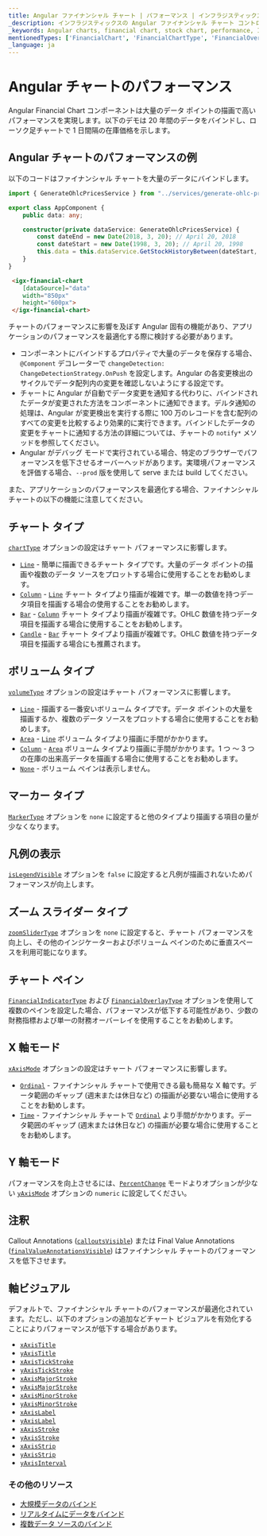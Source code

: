 ```yaml
---
title: Angular ファイナンシャル チャート | パフォーマンス | インフラジスティックス
_description: インフラジスティックスの Angular ファイナンシャル チャート コントロールを使用して数百万の財務データ ポイントを高速に描画します。Ignite UI for Angular チャートの高いパフォーマンスを是非お試しください。
_keywords: Angular charts, financial chart, stock chart, performance, Ignite UI for Angular, Infragistics, data binding, Angular チャート, ファイナンシャル チャート, 株価チャート, パフォーマンス, インフラジスティックス、データ バインディング
mentionedTypes: ['FinancialChart', 'FinancialChartType', 'FinancialOverlayType', 'FinancialChartVolumeType', 'MarkerType', 'FinancialChartXAxisMode', 'FinancialChartZoomSliderType', 'FinancialChartYAxisMode', 'DomainChart' ]
_language: ja
---
```


# Angular チャートのパフォーマンス

Angular Financial Chart  コンポーネントは大量のデータ ポイントの描画で高いパフォーマンスを実現します。以下のデモは 20 年間のデータをバインドし、ローソク足チャートで 1 日間隔の在庫価格を示します。

## Angular チャートのパフォーマンスの例

<code-view style="height: 500px"
           data-demos-base-url="{environment:dvDemosBaseUrl}"
           iframe-src="{environment:dvDemosBaseUrl}/charts/financial-chart-performance"
           alt="Angular チャートのパフォーマンスの例"
           github-src="charts/financial-chart/performance">
</code-view>

<div class="divider--half"></div>

以下のコードはファイナンシャル チャートを大量のデータにバインドします。

```ts
import { GenerateOhlcPricesService } from "../services/generate-ohlc-prices.service";

export class AppComponent {
    public data: any;

    constructor(private dataService: GenerateOhlcPricesService) {
        const dateEnd = new Date(2018, 3, 20); // April 20, 2018
        const dateStart = new Date(1998, 3, 20); // April 20, 1998
        this.data = this.dataService.GetStockHistoryBetween(dateStart, dateEnd);
    }
}
```

```html
 <igx-financial-chart
    [dataSource]="data"
    width="850px"
    height="600px">
 </igx-financial-chart>
```

チャートのパフォーマンスに影響を及ぼす Angular 固有の機能があり、アプリケーションのパフォーマンスを最適化する際に検討する必要があります。

-   コンポーネントにバインドするプロパティで大量のデータを保存する場合、`@Component` デコレーターで `changeDetection: ChangeDetectionStrategy.OnPush` を設定します。Angular の各変更検出のサイクルでデータ配列内の変更を確認しないようにする設定です。
-   チャートに Angular が自動でデータ変更を通知する代わりに、バインドされたデータが変更された方法をコンポーネントに通知できます。デルタ通知の処理は、Angular が変更検出を実行する際に 100 万のレコードを含む配列のすべての変更を比較するより効果的に実行できます。バインドしたデータの変更をチャートに通知する方法の詳細については、チャートの `notify*` メソッドを参照してください。
-   Angular がデバッグ モードで実行されている場合、特定のブラウザーでパフォーマンスを低下させるオーバーヘッドがあります。実環境パフォーマンスを評価する場合、`--prod` 版を使用して serve または build してください。

<!-- -->

また、アプリケーションのパフォーマンスを最適化する場合、ファイナンシャル チャートの以下の機能に注意してください。

## チャート タイプ

[`chartType`]({environment:dvApiBaseUrl}/products/ignite-ui-angular/api/docs/typescript/latest/classes/igxfinancialchartcomponent.html#charttype) オプションの設定はチャート パフォーマンスに影響します。

-   [`Line`]({environment:dvApiBaseUrl}/products/ignite-ui-angular/api/docs/typescript/latest/enums/financialcharttype.html#line) - 簡単に描画できるチャート タイプです。大量のデータ ポイントの描画や複数のデータ ソースをプロットする場合に使用することをお勧めします。
-   [`Column`]({environment:dvApiBaseUrl}/products/ignite-ui-angular/api/docs/typescript/latest/enums/financialcharttype.html#column) - [`Line`]({environment:dvApiBaseUrl}/products/ignite-ui-angular/api/docs/typescript/latest/enums/financialcharttype.html#line) チャート タイプより描画が複雑です。単一の数値を持つデータ項目を描画する場合の使用することをお勧めします。
-   [`Bar`]({environment:dvApiBaseUrl}/products/ignite-ui-angular/api/docs/typescript/latest/enums/financialcharttype.html#bar) - [`Column`]({environment:dvApiBaseUrl}/products/ignite-ui-angular/api/docs/typescript/latest/enums/financialcharttype.html#column) チャート タイプより描画が複雑です。OHLC 数値を持つデータ項目を描画する場合に使用することをお勧めします。
-   [`Candle`]({environment:dvApiBaseUrl}/products/ignite-ui-angular/api/docs/typescript/latest/enums/financialcharttype.html#candle) - [`Bar`]({environment:dvApiBaseUrl}/products/ignite-ui-angular/api/docs/typescript/latest/enums/financialcharttype.html#bar) チャート タイプより描画が複雑です。OHLC 数値を持つデータ項目を描画する場合にも推薦されます。

## ボリューム タイプ

[`volumeType`]({environment:dvApiBaseUrl}/products/ignite-ui-angular/api/docs/typescript/latest/classes/igxfinancialchartcomponent.html#volumetype) オプションの設定はチャート パフォーマンスに影響します。

-   [`Line`]({environment:dvApiBaseUrl}/products/ignite-ui-angular/api/docs/typescript/latest/enums/financialcharttype.html#line) - 描画する一番安いボリューム タイプです。データ ポイントの大量を描画するか、複数のデータ ソースをプロットする場合に使用することをお勧めします。
-   [`Area`]({environment:dvApiBaseUrl}/products/ignite-ui-angular/api/docs/typescript/latest/enums/financialchartvolumetype.html#area) - [`Line`]({environment:dvApiBaseUrl}/products/ignite-ui-angular/api/docs/typescript/latest/enums/financialcharttype.html#line) ボリューム タイプより描画に手間がかかります。
-   [`Column`]({environment:dvApiBaseUrl}/products/ignite-ui-angular/api/docs/typescript/latest/enums/financialcharttype.html#column) - [`Area`]({environment:dvApiBaseUrl}/products/ignite-ui-angular/api/docs/typescript/latest/enums/financialchartvolumetype.html#area) ボリューム タイプより描画に手間がかかります。1 つ ～ 3 つの在庫の出来高データを描画する場合に使用することをお勧めします。
-   [`None`]({environment:dvApiBaseUrl}/products/ignite-ui-angular/api/docs/typescript/latest/enums/financialchartvolumetype.html#none) - ボリューム ペインは表示しません。

## マーカー タイプ

[`MarkerType`]({environment:dvApiBaseUrl}/products/ignite-ui-angular/api/docs/typescript/latest/enums/markertype.html) オプションを `none` に設定すると他のタイプより描画する項目の量が少なくなります。

## 凡例の表示

[`isLegendVisible`]({environment:dvApiBaseUrl}/products/ignite-ui-angular/api/docs/typescript/latest/classes/igxfinancialchartcomponent.html#islegendvisible) オプションを `false` に設定すると凡例が描画されないためパフォーマンスが向上します。

## ズーム スライダー タイプ

[`zoomSliderType`]({environment:dvApiBaseUrl}/products/ignite-ui-angular/api/docs/typescript/latest/classes/igxfinancialchartcomponent.html#zoomslidertype) オプションを `none` に設定すると、チャート パフォーマンスを向上し、その他のインジケーターおよびボリューム ペインのために垂直スペースを利用可能になります。

## チャート ペイン

[`FinancialIndicatorType`]({environment:dvApiBaseUrl}/products/ignite-ui-angular/api/docs/typescript/latest/enums/financialindicatortype.html) および [`FinancialOverlayType`]({environment:dvApiBaseUrl}/products/ignite-ui-angular/api/docs/typescript/latest/enums/financialoverlaytype.html) オプションを使用して複数のペインを設定した場合、パフォーマンスが低下する可能性があり、少数の財務指標および単一の財務オーバーレイを使用することをお勧めします。

## X 軸モード

[`xAxisMode`]({environment:dvApiBaseUrl}/products/ignite-ui-angular/api/docs/typescript/latest/classes/igxfinancialchartcomponent.html#xaxismode) オプションの設定はチャート パフォーマンスに影響します。

-   [`Ordinal`]({environment:dvApiBaseUrl}/products/ignite-ui-angular/api/docs/typescript/latest/enums/financialchartxaxismode.html#ordinal) - ファイナンシャル チャートで使用できる最も簡易な X 軸です。データ範囲のギャップ (週末または休日など) の描画が必要ない場合に使用することをお勧めします。
-   [`Time`]({environment:dvApiBaseUrl}/products/ignite-ui-angular/api/docs/typescript/latest/enums/financialchartxaxismode.html#time)  - ファイナンシャル チャートで [`Ordinal`]({environment:dvApiBaseUrl}/products/ignite-ui-angular/api/docs/typescript/latest/enums/financialchartxaxismode.html#ordinal) より手間がかかります。データ範囲のギャップ (週末または休日など) の描画が必要な場合に使用することをお勧めします。

## Y 軸モード

パフォーマンスを向上させるには、[`PercentChange`]({environment:dvApiBaseUrl}/products/ignite-ui-angular/api/docs/typescript/latest/enums/financialchartyaxismode.html#percentchange) モードよりオプションが少ない [`yAxisMode`]({environment:dvApiBaseUrl}/products/ignite-ui-angular/api/docs/typescript/latest/classes/igxfinancialchartcomponent.html#yaxismode)  オプションの `numeric` に設定してください。

## 注釈

Callout Annotations ([`calloutsVisible`]({environment:dvApiBaseUrl}/products/ignite-ui-angular/api/docs/typescript/latest/classes/igxdomainchartcomponent.html#calloutsvisible)) または Final Value Annotations ([`finalValueAnnotationsVisible`]({environment:dvApiBaseUrl}/products/ignite-ui-angular/api/docs/typescript/latest/classes/igxdomainchartcomponent.html#finalvalueannotationsvisible)) はファイナンシャル チャートのパフォーマンスを低下させます。

## 軸ビジュアル

デフォルトで、ファイナンシャル チャートのパフォーマンスが最適化されています。ただし、以下のオプションの追加などチャート ビジュアルを有効化することによりパフォーマンスが低下する場合があります。

-   [`xAxisTitle`]({environment:dvApiBaseUrl}/products/ignite-ui-angular/api/docs/typescript/latest/classes/igxxychartcomponent.html#xaxistitle)
-   [`yAxisTitle`]({environment:dvApiBaseUrl}/products/ignite-ui-angular/api/docs/typescript/latest/classes/igxxychartcomponent.html#yaxistitle)
-   [`xAxisTickStroke`]({environment:dvApiBaseUrl}/products/ignite-ui-angular/api/docs/typescript/latest/classes/igxxychartcomponent.html#xaxistickstroke)
-   [`yAxisTickStroke`]({environment:dvApiBaseUrl}/products/ignite-ui-angular/api/docs/typescript/latest/classes/igxxychartcomponent.html#yaxistickstroke)
-   [`xAxisMajorStroke`]({environment:dvApiBaseUrl}/products/ignite-ui-angular/api/docs/typescript/latest/classes/igxxychartcomponent.html#xaxismajorstroke)
-   [`yAxisMajorStroke`]({environment:dvApiBaseUrl}/products/ignite-ui-angular/api/docs/typescript/latest/classes/igxxychartcomponent.html#yaxismajorstroke)
-   [`xAxisMinorStroke`]({environment:dvApiBaseUrl}/products/ignite-ui-angular/api/docs/typescript/latest/classes/igxxychartcomponent.html#xaxisminorstroke)
-   [`yAxisMinorStroke`]({environment:dvApiBaseUrl}/products/ignite-ui-angular/api/docs/typescript/latest/classes/igxxychartcomponent.html#yaxisminorstroke)
-   [`xAxisLabel`]({environment:dvApiBaseUrl}/products/ignite-ui-angular/api/docs/typescript/latest/classes/igxxychartcomponent.html#xaxislabel)
-   [`yAxisLabel`]({environment:dvApiBaseUrl}/products/ignite-ui-angular/api/docs/typescript/latest/classes/igxxychartcomponent.html#yaxislabel)
-   [`xAxisStroke`]({environment:dvApiBaseUrl}/products/ignite-ui-angular/api/docs/typescript/latest/classes/igxxychartcomponent.html#xaxisstroke)
-   [`yAxisStroke`]({environment:dvApiBaseUrl}/products/ignite-ui-angular/api/docs/typescript/latest/classes/igxxychartcomponent.html#yaxisstroke)
-   [`xAxisStrip`]({environment:dvApiBaseUrl}/products/ignite-ui-angular/api/docs/typescript/latest/classes/igxxychartcomponent.html#xaxisstrip)
-   [`yAxisStrip`]({environment:dvApiBaseUrl}/products/ignite-ui-angular/api/docs/typescript/latest/classes/igxxychartcomponent.html#yaxisstrip)
-   [`yAxisInterval`]({environment:dvApiBaseUrl}/products/ignite-ui-angular/api/docs/typescript/latest/classes/igxfinancialchartcomponent.html#yaxisinterval)

<div class="divider--half"></div>

### その他のリソース

<div class="divider--half"></div>

-   [大規模データのバインド](financial-chart-high-volume.md)
-   [リアルタイムにデータをバインド](financial-chart-high-frequency.md)
-   [複数データ ソースのバインド](financial-chart-multiple-data.md)

